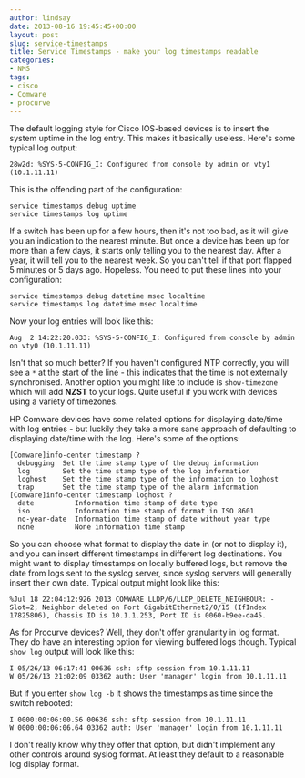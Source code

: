 ```yaml
---
author: lindsay
date: 2013-08-16 19:45:45+00:00
layout: post
slug: service-timestamps
title: Service Timestamps - make your log timestamps readable
categories:
- NMS
tags:
- cisco
- Comware
- procurve
---
```


The default logging style for Cisco IOS-based devices is to insert the system uptime in the log entry. This makes it basically useless. Here's some typical log output:


```text
28w2d: %SYS-5-CONFIG_I: Configured from console by admin on vty1 (10.1.11.11)
```


This is the offending part of the configuration:


```text
service timestamps debug uptime
service timestamps log uptime
```


If a switch has been up for a few hours, then it's not too bad, as it will give you an indication to the nearest minute. But once a device has been up for more than a few days, it starts only telling you to the nearest day. After a year, it will tell you to the nearest week. So you can't tell if that port flapped 5 minutes or 5 days ago. Hopeless. You need to put these lines into your configuration:


```text
service timestamps debug datetime msec localtime
service timestamps log datetime msec localtime
```


Now your log entries will look like this:


```text
Aug  2 14:22:20.033: %SYS-5-CONFIG_I: Configured from console by admin on vty0 (10.1.11.11)
```


Isn't that so much better? If you haven't configured NTP correctly, you will see a `*` at the start of the line - this indicates that the time is not externally synchronised. Another option you might like to include is `show-timezone` which will add **NZST** to your logs. Quite useful if you work with devices using a variety of timezones.

HP Comware devices have some related options for displaying date/time with log entries - but luckily they take a more sane approach of defaulting to displaying date/time with the log. Here's some of the options:


```text
[Comware]info-center timestamp ?
  debugging  Set the time stamp type of the debug information
  log        Set the time stamp type of the log information
  loghost    Set the time stamp type of the information to loghost
  trap       Set the time stamp type of the alarm information
[Comware]info-center timestamp loghost ?
  date          Information time stamp of date type
  iso           Information time stamp of format in ISO 8601
  no-year-date  Information time stamp of date without year type
  none          None information time stamp
```


So you can choose what format to display the date in (or not to display it), and you can insert different timestamps in different log destinations. You might want to display timestamps on locally buffered logs, but remove the date from logs sent to the syslog server, since syslog servers will generally insert their own date. Typical output might look like this:


```text
%Jul 18 22:04:12:926 2013 COMWARE LLDP/6/LLDP_DELETE_NEIGHBOUR: -Slot=2; Neighbor deleted on Port GigabitEthernet2/0/15 (IfIndex 17825806), Chassis ID is 10.1.1.253, Port ID is 0060-b9ee-da45.
```


As for Procurve devices? Well, they don't offer granularity in log format. They do have an interesting option for viewing buffered logs though. Typical `show log` output will look like this:


```text
I 05/26/13 06:17:41 00636 ssh: sftp session from 10.1.11.11
W 05/26/13 21:02:09 03362 auth: User 'manager' login from 10.1.11.11
```


But if you enter `show log -b` it shows the timestamps as time since the switch rebooted:


```text
I 0000:00:06:00.56 00636 ssh: sftp session from 10.1.11.11
W 0000:00:06:06.64 03362 auth: User 'manager' login from 10.1.11.11
```


I don't really know why they offer that option, but didn't implement any other controls around syslog format. At least they default to a reasonable log display format.
